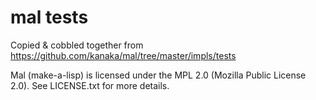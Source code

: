 # mal tests

Copied & cobbled together from https://github.com/kanaka/mal/tree/master/impls/tests

Mal (make-a-lisp) is licensed under the MPL 2.0 (Mozilla Public License 2.0). See LICENSE.txt for more details.
